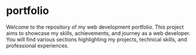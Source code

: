 # portfolio
Welcome to the repository of my web development portfolio. This project aims to showcase my skills, achievements, and journey as a web developer. You will find various sections highlighting my projects, technical skills, and professional experiences.
